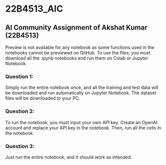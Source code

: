# 22B4513_AIC

## AI Community Assignment of Akshat Kumar (22B4513)

Preview is not available for any notebook as some functions used in the notebooks cannot be previewed on GitHub. To use the files, you must download all the .ipynb notebooks and run them on Colab or Jupyter Notebook.

### Question 1:
Simply run the entire notebook once, and all the training and test data will be downloaded and run automatically on Jupyter Notebook. The dataset files will be downloaded to your PC.

### Question 2:
To run the notebook, you must input your own API key. Create an OpenAI account and replace your API key in the notebook. Then, run all the cells in the notebook.

### Question 3:
Just run the entire notebook, and it should work as intended.
